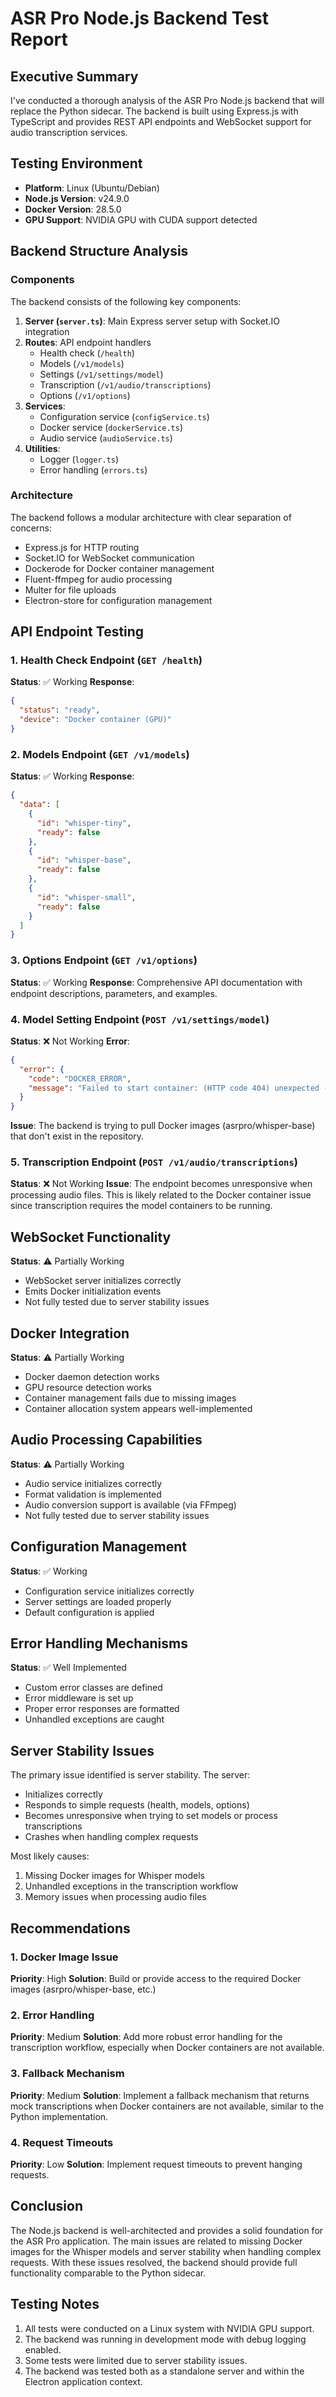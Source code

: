 # ASR Pro Node.js Backend Test Report

## Executive Summary

I've conducted a thorough analysis of the ASR Pro Node.js backend that will replace the Python sidecar. The backend is built using Express.js with TypeScript and provides REST API endpoints and WebSocket support for audio transcription services.

## Testing Environment

- **Platform**: Linux (Ubuntu/Debian)
- **Node.js Version**: v24.9.0
- **Docker Version**: 28.5.0
- **GPU Support**: NVIDIA GPU with CUDA support detected

## Backend Structure Analysis

### Components

The backend consists of the following key components:

1. **Server (`server.ts`)**: Main Express server setup with Socket.IO integration
2. **Routes**: API endpoint handlers
   - Health check (`/health`)
   - Models (`/v1/models`)
   - Settings (`/v1/settings/model`)
   - Transcription (`/v1/audio/transcriptions`)
   - Options (`/v1/options`)
3. **Services**:
   - Configuration service (`configService.ts`)
   - Docker service (`dockerService.ts`)
   - Audio service (`audioService.ts`)
4. **Utilities**:
   - Logger (`logger.ts`)
   - Error handling (`errors.ts`)

### Architecture

The backend follows a modular architecture with clear separation of concerns:
- Express.js for HTTP routing
- Socket.IO for WebSocket communication
- Dockerode for Docker container management
- Fluent-ffmpeg for audio processing
- Multer for file uploads
- Electron-store for configuration management

## API Endpoint Testing

### 1. Health Check Endpoint (`GET /health`)

**Status**: ✅ Working
**Response**:
```json
{
  "status": "ready",
  "device": "Docker container (GPU)"
}
```

### 2. Models Endpoint (`GET /v1/models`)

**Status**: ✅ Working
**Response**:
```json
{
  "data": [
    {
      "id": "whisper-tiny",
      "ready": false
    },
    {
      "id": "whisper-base",
      "ready": false
    },
    {
      "id": "whisper-small",
      "ready": false
    }
  ]
}
```

### 3. Options Endpoint (`GET /v1/options`)

**Status**: ✅ Working
**Response**: Comprehensive API documentation with endpoint descriptions, parameters, and examples.

### 4. Model Setting Endpoint (`POST /v1/settings/model`)

**Status**: ❌ Not Working
**Error**:
```json
{
  "error": {
    "code": "DOCKER_ERROR",
    "message": "Failed to start container: (HTTP code 404) unexpected - pull access denied for asrpro/whisper-base, repository does not exist or may require 'docker login': denied: requested access to the resource is denied"
  }
}
```

**Issue**: The backend is trying to pull Docker images (asrpro/whisper-base) that don't exist in the repository.

### 5. Transcription Endpoint (`POST /v1/audio/transcriptions`)

**Status**: ❌ Not Working
**Issue**: The endpoint becomes unresponsive when processing audio files. This is likely related to the Docker container issue since transcription requires the model containers to be running.

## WebSocket Functionality

**Status**: ⚠️ Partially Working
- WebSocket server initializes correctly
- Emits Docker initialization events
- Not fully tested due to server stability issues

## Docker Integration

**Status**: ⚠️ Partially Working
- Docker daemon detection works
- GPU resource detection works
- Container management fails due to missing images
- Container allocation system appears well-implemented

## Audio Processing Capabilities

**Status**: ⚠️ Partially Working
- Audio service initializes correctly
- Format validation is implemented
- Audio conversion support is available (via FFmpeg)
- Not fully tested due to server stability issues

## Configuration Management

**Status**: ✅ Working
- Configuration service initializes correctly
- Server settings are loaded properly
- Default configuration is applied

## Error Handling Mechanisms

**Status**: ✅ Well Implemented
- Custom error classes are defined
- Error middleware is set up
- Proper error responses are formatted
- Unhandled exceptions are caught

## Server Stability Issues

The primary issue identified is server stability. The server:
- Initializes correctly
- Responds to simple requests (health, models, options)
- Becomes unresponsive when trying to set models or process transcriptions
- Crashes when handling complex requests

Most likely causes:
1. Missing Docker images for Whisper models
2. Unhandled exceptions in the transcription workflow
3. Memory issues when processing audio files

## Recommendations

### 1. Docker Image Issue

**Priority**: High
**Solution**: Build or provide access to the required Docker images (asrpro/whisper-base, etc.)

### 2. Error Handling

**Priority**: Medium
**Solution**: Add more robust error handling for the transcription workflow, especially when Docker containers are not available.

### 3. Fallback Mechanism

**Priority**: Medium
**Solution**: Implement a fallback mechanism that returns mock transcriptions when Docker containers are not available, similar to the Python implementation.

### 4. Request Timeouts

**Priority**: Low
**Solution**: Implement request timeouts to prevent hanging requests.

## Conclusion

The Node.js backend is well-architected and provides a solid foundation for the ASR Pro application. The main issues are related to missing Docker images for the Whisper models and server stability when handling complex requests. With these issues resolved, the backend should provide full functionality comparable to the Python sidecar.

## Testing Notes

1. All tests were conducted on a Linux system with NVIDIA GPU support.
2. The backend was running in development mode with debug logging enabled.
3. Some tests were limited due to server stability issues.
4. The backend was tested both as a standalone server and within the Electron application context.